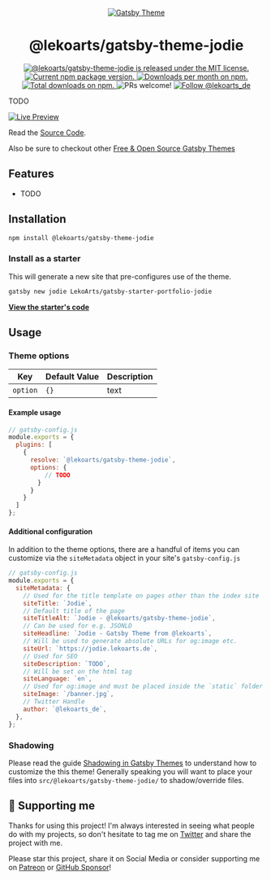 <p align="center">
  <a href="https://themes.lekoarts.de">
    <img alt="Gatsby Theme" src="https://img.lekoarts.de/gatsby/gatsby-themes-illustration.png" />
  </a>
</p>
<h1 align="center">
  @lekoarts/gatsby-theme-jodie
</h1>

<p align="center">
  <a href="https://github.com/LekoArts/gatsby-themes/blob/master/LICENSE">
    <img src="https://img.shields.io/badge/license-MIT-blue.svg" alt="@lekoarts/gatsby-theme-jodie is released under the MIT license." />
  </a>
  <a href="https://www.npmjs.org/package/@lekoarts/gatsby-theme-jodie">
    <img src="https://img.shields.io/npm/v/@lekoarts/gatsby-theme-jodie.svg" alt="Current npm package version." />
  </a>
  <a href="https://npmcharts.com/compare/@lekoarts/gatsby-theme-jodie?minimal=true">
    <img src="https://img.shields.io/npm/dm/@lekoarts/gatsby-theme-jodie.svg" alt="Downloads per month on npm." />
  </a>
  <a href="https://npmcharts.com/compare/@lekoarts/gatsby-theme-jodie?minimal=true">
    <img src="https://img.shields.io/npm/dt/@lekoarts/gatsby-theme-jodie.svg" alt="Total downloads on npm." />
  </a>
  <img src="https://img.shields.io/badge/PRs-welcome-brightgreen.svg" alt="PRs welcome!" />
  <a href="https://twitter.com/intent/follow?screen_name=lekoarts_de">
      <img src="https://img.shields.io/twitter/follow/lekoarts_de.svg?label=Follow%20@lekoarts_de" alt="Follow @lekoarts_de" />
    </a>
</p>

TODO

[![Live Preview](https://img.lekoarts.de/gatsby/preview.svg)](https://jodie.lekoarts.de)

Read the [Source Code](https://github.com/LekoArts/gatsby-starter-portfolio-jodie).

Also be sure to checkout other [Free & Open Source Gatsby Themes](https://themes.lekoarts.de)

## Features

- TODO

## Installation

```sh
npm install @lekoarts/gatsby-theme-jodie
```

### Install as a starter

This will generate a new site that pre-configures use of the theme.

```sh
gatsby new jodie LekoArts/gatsby-starter-portfolio-jodie
```

[**View the starter's code**](https://github.com/LekoArts/gatsby-starter-portfolio-jodie)

## Usage

### Theme options

| Key      | Default Value | Description |
| -------- | ------------- | ----------- |
| `option` | `{}`          | text        |

#### Example usage

```js
// gatsby-config.js
module.exports = {
  plugins: [
    {
      resolve: `@lekoarts/gatsby-theme-jodie`,
      options: {
          // TODO
        }
      }
    }
  ]
};
```

#### Additional configuration

In addition to the theme options, there are a handful of items you can customize via the `siteMetadata` object in your site's `gatsby-config.js`

```js
// gatsby-config.js
module.exports = {
  siteMetadata: {
    // Used for the title template on pages other than the index site
    siteTitle: `Jodie`,
    // Default title of the page
    siteTitleAlt: `Jodie - @lekoarts/gatsby-theme-jodie`,
    // Can be used for e.g. JSONLD
    siteHeadline: `Jodie - Gatsby Theme from @lekoarts`,
    // Will be used to generate absolute URLs for og:image etc.
    siteUrl: `https://jodie.lekoarts.de`,
    // Used for SEO
    siteDescription: `TODO`,
    // Will be set on the html tag
    siteLanguage: `en`,
    // Used for og:image and must be placed inside the `static` folder
    siteImage: `/banner.jpg`,
    // Twitter Handle
    author: `@lekoarts_de`,
  },
};
```

### Shadowing

Please read the guide [Shadowing in Gatsby Themes](https://www.gatsbyjs.org/docs/themes/shadowing/) to understand how to customize the this theme! Generally speaking you will want to place your files into `src/@lekoarts/gatsby-theme-jodie/` to shadow/override files.

## 🌟 Supporting me

Thanks for using this project! I'm always interested in seeing what people do with my projects, so don't hesitate to tag me on [Twitter](https://twitter.com/lekoarts_de) and share the project with me.

Please star this project, share it on Social Media or consider supporting me on [Patreon](https://www.patreon.com/lekoarts) or [GitHub Sponsor](https://github.com/sponsors/LekoArts)!
